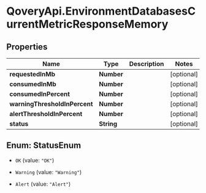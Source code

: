 # QoveryApi.EnvironmentDatabasesCurrentMetricResponseMemory

## Properties

Name | Type | Description | Notes
------------ | ------------- | ------------- | -------------
**requestedInMb** | **Number** |  | [optional] 
**consumedInMb** | **Number** |  | [optional] 
**consumedInPercent** | **Number** |  | [optional] 
**warningThresholdInPercent** | **Number** |  | [optional] 
**alertThresholdInPercent** | **Number** |  | [optional] 
**status** | **String** |  | [optional] 



## Enum: StatusEnum


* `OK` (value: `"OK"`)

* `Warning` (value: `"Warning"`)

* `Alert` (value: `"Alert"`)




